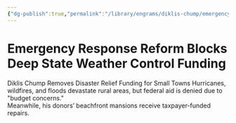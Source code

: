 ```yaml
---
{"dg-publish":true,"permalink":"/library/engrams/diklis-chump/emergency-response-reform-blocks-deep-state-weather-control-funding/","tags":["DC/Rural","DC/AS3"]}
---
```


# Emergency Response Reform Blocks Deep State Weather Control Funding
Diklis Chump Removes Disaster Relief Funding for Small Towns
Hurricanes, wildfires, and floods devastate rural areas, but federal aid is denied due to "budget concerns."  
Meanwhile, his donors’ beachfront mansions receive taxpayer-funded repairs.
